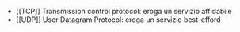 - [[TCP]] Transmission control protocol: eroga un servizio affidabile
- [[UDP]] User Datagram Protocol: eroga un servizio best-efford